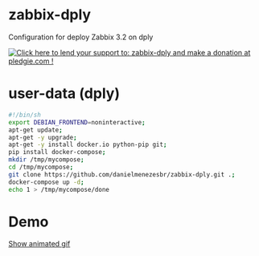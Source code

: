 # zabbix-dply
Configuration for deploy Zabbix 3.2 on dply

<a href='https://pledgie.com/campaigns/33109'><img alt='Click here to lend your support to: zabbix-dply and make a donation at pledgie.com !' src='https://pledgie.com/campaigns/33109.png?skin_name=chrome' border='0' ></a>

# user-data (dply)

```bash
#!/bin/sh
export DEBIAN_FRONTEND=noninteractive;
apt-get update;
apt-get -y upgrade;
apt-get -y install docker.io python-pip git;
pip install docker-compose;
mkdir /tmp/mycompose;
cd /tmp/mycompose;
git clone https://github.com/danielmenezesbr/zabbix-dply.git .;
docker-compose up -d;
echo 1 > /tmp/mycompose/done
```

# Demo
[Show animated gif](https://github.com/danielmenezesbr/zabbix-dply/blob/master/zabbix-dply.gif?raw=true)
